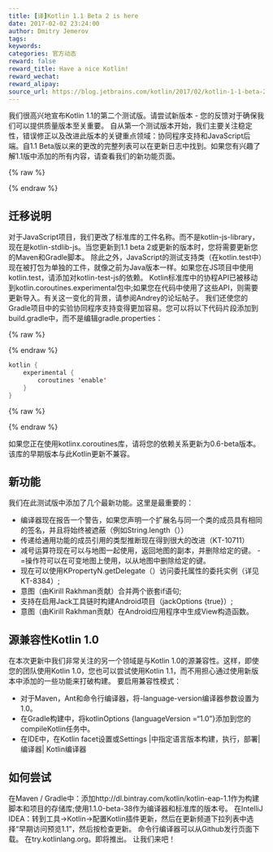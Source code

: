 ```yaml
---
title: [译]Kotlin 1.1 Beta 2 is here
date: 2017-02-02 23:24:00
author: Dmitry Jemerov
tags:
keywords:
categories: 官方动态
reward: false
reward_title: Have a nice Kotlin!
reward_wechat:
reward_alipay:
source_url: https://blog.jetbrains.com/kotlin/2017/02/kotlin-1-1-beta-2-is-here/
---
```


我们很高兴地宣布Kotlin 1.1的第二个测试版。请尝试新版本 - 您的反馈对于确保我们可以提供质量版本至关重要。
自从第一个测试版本开始，我们主要关注稳定性，错误修正以及改进此版本的关键重点领域：协同程序支持和JavaScript后端。自1.1 Beta版以来的更改的完整列表可以在更新日志中找到。如果您有兴趣了解1.1版中添加的所有内容，请查看我们的新功能页面。

{% raw %}
<p><span id="more-4562"></span></p>
{% endraw %}

## 迁移说明

对于JavaScript项目，我们更改了标准库的工件名称。而不是kotlin-js-library，现在是kotlin-stdlib-js。当您更新到1.1 beta 2或更新的版本时，您将需要更新您的Maven和Gradle脚本。
除此之外，JavaScript的测试支持类（在kotlin.test中）现在被打包为单独的工件，就像之前为Java版本一样。如果您在JS项目中使用kotlin.test，请添加对kotlin-test-js的依赖。
Kotlin标准库中的协程API已被移动到kotlin.coroutines.experimental包中;如果您在代码中使用了这些API，则需要更新导入。有关这一变化的背景，请参阅Andrey的论坛帖子。
我们还使您的Gradle项目中的实验协同程序支持变得更加容易。您可以将以下代码片段添加到build.gradle中，而不是编辑gradle.properties：

{% raw %}
<p></p>
{% endraw %}

```kotlin
kotlin {
    experimental {
        coroutines 'enable'
    }
}
```

{% raw %}
<p></p>
{% endraw %}

如果您正在使用kotlinx.coroutines库，请将您的依赖关系更新为0.6-beta版本。该库的早期版本与此Kotlin更新不兼容。
## 新功能

我们在此测试版中添加了几个最新功能。这里是最重要的：

* 编译器现在报告一个警告，如果您声明一个扩展名与同一个类的成员具有相同的签名，并且将始终被遮蔽（例如String.length（））
* 传递给通用功能的成员引用的类型推断现在得到很大的改进（KT-10711）
* 减号运算符现在可以与地图一起使用，返回地图的副本，并删除给定的键。 -  =操作符可以在可变地图上使用，以从地图中删除给定的键。
* 现在可以使用KPropertyN.getDelegate（）访问委托属性的委托实例（详见KT-8384）;
* 意图（由Kirill Rakhman贡献）合并两个嵌套if语句;
* 支持在启用Jack工具链时构建Android项目（jackOptions {true}）;
* 意图（由Kirill Rakhman贡献）在Android应用程序中生成View构造函数。

## 源兼容性Kotlin 1.0

在本次更新中我们非常关注的另一个领域是与Kotlin 1.0的源兼容性。这样，即使您的团队使用Kotlin 1.0，您也可以尝试使用Kotlin 1.1，而不用担心通过使用新版本中添加的一些功能来打破构建。
要启用兼容性模式：

* 对于Maven，Ant和命令行编译器，将-language-version编译器参数设置为1.0。
* 在Gradle构建中，将kotlinOptions {languageVersion =“1.0”}添加到您的compileKotlin任务中。
* 在IDE中，在Kotlin facet设置或Settings |中指定语言版本构建，执行，部署|编译器| Kotlin编译器

## 如何尝试

在Maven / Gradle中：添加http://dl.bintray.com/kotlin/kotlin-eap-1.1作为构建脚本和项目的存储库;使用1.1.0-beta-38作为编译器和标准库的版本号。
在IntelliJ IDEA：转到工具→Kotlin→配置Kotlin插件更新，然后在更新频道下拉列表中选择“早期访问预览1.1”，然后按检查更新。
命令行编译器可以从Github发行页面下载。
在try.kotlinlang.org。即将推出。
让我们来吧！
